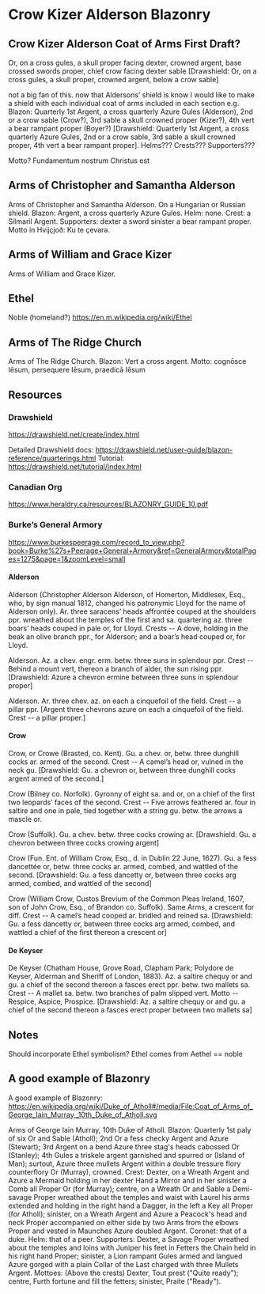 # Crow Kizer Alderson Blazonry

## Crow Kizer Alderson Coat of Arms First Draft?
Or, on a cross gules, a skull proper facing dexter, crowned argent, base crossed swords proper, chief crow facing dexter sable [Drawshield: Or, on a cross gules, a skull proper, crowned argent, below a crow sable]

not a big fan of this. now that Aldersons’ shield is know I would like to make a shield with each individual coat of arms included in each section e.g. Blazon: Quarterly 1st Argent, a cross quarterly Azure Gules (Alderson), 2nd or a crow sable (Crow?), 3rd sable a skull crowned proper (Kizer?), 4th vert a bear rampant proper (Boyer?) [Drawshield: Quarterly 1st Argent, a cross quarterly Azure Gules, 2nd or a crow sable, 3rd sable a skull crowned proper, 4th vert a bear rampant proper]. Helms??? Crests??? Supporters???

Motto? Fundamentum nostrum Christus est 

## Arms of Christopher and Samantha Alderson
Arms of Christopher and Samantha Alderson. On a Hungarian or Russian shield. Blazon: Argent, a cross quarterly Azure Gules. Helm: none. Crest: a Silmaril Argent. Supporters: dexter a sword sinister a bear rampant proper. Motto in Hvijçjoð: Ku te çevarə. 

## Arms of William and Grace Kizer
Arms of William and Grace Kizer. 

## Ethel 
Noble (homeland?)
https://en.m.wikipedia.org/wiki/Ethel

## Arms of The Ridge Church
Arms of The Ridge Church. Blazon: Vert a cross argent. Motto: cognōsce Iēsum, persequere Iēsum, praedicā Iēsum

## Resources
### Drawshield
https://drawshield.net/create/index.html

Detailed Drawshield docs: https://drawshield.net/user-guide/blazon-reference/quarterings.html 
Tutorial: https://drawshield.net/tutorial/index.html 

### Canadian Org
https://www.heraldry.ca/resources/BLAZONRY_GUIDE_10.pdf 

### Burke’s General Armory
https://www.burkespeerage.com/record_to_view.php?book=Burke%27s+Peerage+General+Armory&ref=GeneralArmory&totalPages=1275&page=1&zoomLevel=small 

#### Alderson
Alderson (Christopher Alderson Alderson, of Homerton, Middlesex, Esq., who, by sign manual 1812, changed his patronymic Lloyd for the name of Alderson only). Ar. three saracens’ heads affrontée couped at the shoulders ppr. wreathed about the temples of the first and sa. quartering az. three boars’ heads couped in pale or, for Lloyd. Crests -- A dove, holding in the beak an olive branch ppr., for Alderson; and a boar’s head couped or, for Lloyd.

Alderson. Az. a chev. engr. erm. betw. three suns in splendour ppr. Crest -- Behind a mount vert, thereon a branch of alder, the sun rising ppr. [Drawshield: Azure a chevron ermine between three suns in splendour proper]

Alderson. Ar. three chev. az. on each a cinquefoil of the field. Crest -- a pillar ppr. [Argent three chevrons azure on each a cinquefoil of the field. Crest -- a pillar proper.]

#### Crow
Crow, or Crowe (Brasted, co. Kent). Gu. a chev. or, betw. three dunghill cocks ar. armed of the second. Crest -- A camel’s head or, vulned in the neck gu. [Drawshield: Gu. a chevron or, between three dunghill cocks argent armed of the second.]

Crow (Bilney co. Norfolk). Gyronny of eight sa. and or, on a chief of the first two leopards’ faces of the second. Crest -- Five arrows feathered ar. four in saltire and one in pale, tied together with a string gu. betw. the arrows a mascle or.

Crow (Suffolk). Gu. a chev. betw. three cocks crowing ar. [Drawshield: Gu. a chevron between three cocks crowing argent]

Crow (Fun. Ent. of William Crow, Esq., d. in Dublin 22 June, 1627). Gu. a fess dancettée or, betw. three cocks ar. armed, combed, and wattled of the second. [Drawshield: Gu. a fess dancetty or, between three cocks arg armed, combed, and wattled of the second]

Crow (William Crow, Custos Brevium of the Common Pleas Ireland, 1607, son of John Crow, Esq., of Brandon co. Suffolk). Same Arms, a crescent for diff. Crest -- A camel’s head cooped ar. bridled and reined sa. [Drawshield: Gu. a fess dancetty or, between three cocks arg armed, combed, and wattled a chief of the first thereon a crescent or]

#### De Keyser
De Keyser (Chatham House, Grove Road, Clapham Park; Polydore de Keyser, Alderman and Sheriff of London, 1883). Az. a saltire chequy or and gu. a chief of the second thereon a fasces erect ppr. betw. two mallets sa. Crest -- A mallet sa. betw. two branches of palm slipped vert. Motto -- Respice, Aspice, Prospice. [Drawshield: Az. a saltire chequy or and gu. a chief of the second thereon a fasces erect proper between two mallets sa]

## Notes
Should incorporate Ethel symbolism? Ethel comes from Aethel == noble

## A good example of Blazonry
A good example of Blazonry:
https://en.wikipedia.org/wiki/Duke_of_Atholl#/media/File:Coat_of_Arms_of_George_Iain_Murray,_10th_Duke_of_Atholl.svg 


Arms of George Iain Murray, 10th Duke of Atholl. Blazon: Quarterly 1st paly of six Or and Sable (Atholl); 2nd Or a fess checky Argent and Azure (Stewart); 3rd Argent on a bend Azure three stag's heads cabossed Or (Stanley); 4th Gules a triskele argent garnished and spurred or (Island of Man); surtout, Azure three mullets Argent within a double tressure flory counterflory Or (Murray), crowned. Crest: Dexter, on a Wreath Argent and Azure a Mermaid holding in her dexter Hand a Mirror and in her sinister a Comb all Proper Or (for Murray); centre, on a Wreath Or and Sable a Demi-savage Proper wreathed about the temples and waist with Laurel his arms extended and holding in the right hand a Dagger, in the left a Key all Proper (for Atholl); sinister, on a Wreath Argent and Azure a Peacock's head and neck Proper accompanied on either side by two Arms from the elbows Proper and vested in Maunches Azure doubled Argent. Coronet: that of a duke. Helm: that of a peer. Supporters: Dexter, a Savage Proper wreathed about the temples and loins with Juniper his feet in Fetters the Chain held in his right hand Proper; sinister, a Lion rampant Gules armed and langued Azure gorged with a plain Collar of the Last charged with three Mullets Argent. Mottoes: (Above the crests) Dexter, Tout prest ("Quite ready"); centre, Furth fortune and fill the fetters; sinister, Praite ("Ready").
